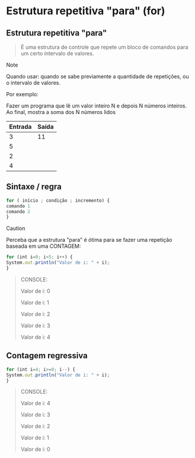 # Estrutura repetitiva "para" (for)
## Estrutura repetitiva "para"

>É uma estrutura de controle que
>repete um bloco de comandos
>para um certo intervalo de
>valores.

> [!NOTE]
> Quando usar: quando se sabe previamente a quantidade de repetições, ou o intervalo de valores.


Por exemplo:

Fazer um programa que lê um valor
inteiro N e depois N números inteiros.
Ao final, mostra a soma dos N números
lidos


| Entrada  | Saída |
| ------------- | ------------- |
| 3  | 11  |
| 5  |   |
| 2  |  |
| 4  |   |

## Sintaxe / regra

~~~Javascript
for ( início ; condição ; incremento) {
comando 1
comando 2
}
~~~

> [!CAUTION]
> Perceba que a estrutura "para" é ótima para se fazer uma repetição baseada em uma CONTAGEM:

~~~Javascript
for (int i=0; i<5; i++) {
System.out.println("Valor de i: " + i);
}
~~~
> CONSOLE: 
>
>Valor de i: 0
>
>
>Valor de i: 1
>
>
>Valor de i: 2
>
>
>Valor de i: 3
>
>
>Valor de i: 4

## Contagem regressiva

~~~Javascript
for (int i=4; i>=0; i--) {
System.out.println("Valor de i: " + i);
}
~~~

> CONSOLE: 
>
>
>Valor de i: 4
>
>
>Valor de i: 3
>
>
>Valor de i: 2
>
>
>Valor de i: 1
>
>
>Valor de i: 0